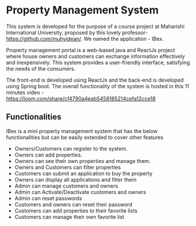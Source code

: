 # Property Management System

This system is developed for the purpose of a course project at Maharishi International University, proposed by this lovely professor- https://github.com/muhyidean/. We named the application - IBex. 

Property management portal is a web-based java and ReactJs project where house owners and customers can exchange information effectively and inexpensively. This system provides a user-friendly interface, satisfying the needs of the consumers.

The front-end is developed using ReactJs and the back-end is developed using Spring boot. The overall functionality of the system is hosted in this 11 minutes video - https://loom.com/share/cf4790a4eab5458185214cefa12cce18

## Functionalities

IBex is a mini property management system that has the below functionalities but can be easily extended to cover other features
* Owners/Customers can register to the system. 
* Owners can add properties.
* Owners can see their own properties and manage them.
* Owners and Customers can filter properties
* Customers can submit an application to buy the property
* Owners can display all applications and filter them
* Admin can manage customers and owners
* Admin can Activate/Deactivate customers and owners
* Admin can reset passwords
* Customers and owners can reset their password
* Customers can add properties to their favorite lists
* Customers can manage their own favorite list
